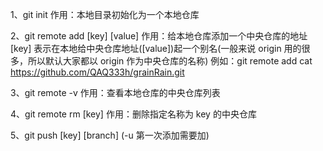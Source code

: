 1、git init
作用：本地目录初始化为一个本地仓库

2、git remote add [key] [value]
作用：给本地仓库添加一个中央仓库的地址
[key] 表示在本地给中央仓库地址([value])起一个别名(一般来说 origin 用的很多，所以默认大家都以 origin 作为中央仓库的名称)
例如：git remote add cat https://github.com/QAQ333h/grainRain.git

3、git remote -v
作用：查看本地仓库的中央仓库列表

4、git remote rm [key]
作用：删除指定名称为 key 的中央仓库

5、git push [key] [branch] (-u 第一次添加需要加)
